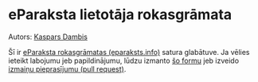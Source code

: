 # eParaksta lietotāja rokasgrāmata

Autors: [Kaspars Dambis](http://kaspars.net)

Šī ir [eParaksta rokasgrāmatas (eparaksts.info)](http://eparaksts.info) satura glabātuve. Ja vēlies ieteikt labojumu jeb papildinājumu, lūdzu izmanto [šo formu](https://github.com/kasparsd/eparaksts-info/issues) jeb izveido [izmaiņu pieprasījumu (pull request)](https://github.com/kasparsd/eparaksts-info/pulls).